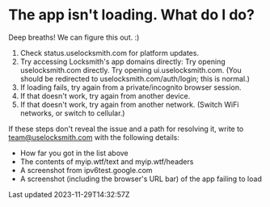 # The app isn't loading. What do I do?

Deep breaths! We can figure this out. :)

1. Check status.uselocksmith.com for platform updates.
2. Try accessing Locksmith's app domains directly: Try opening uselocksmith.com directly. Try opening ui.uselocksmith.com. (You should be redirected to uselocksmith.com/auth/login; this is normal.)
3. If loading fails, try again from a private/incognito browser session.
4. If that doesn't work, try again from another device.
5. If that doesn't work, try again from another network. (Switch WiFi networks, or switch to cellular.)

If these steps don't reveal the issue and a path for resolving it, write to team@uselocksmith.com with the following details:

- How far you got in the list above
- The contents of myip.wtf/text and myip.wtf/headers
- A screenshot from ipv6test.google.com
- A screenshot (including the browser's URL bar) of the app failing to load

Last updated 2023-11-29T14:32:57Z